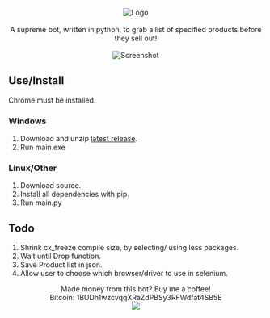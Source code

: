<p align="center">
  <img src="https://github.com/loks0n/Supreme-Drop-Bot/raw/master/bin/logo.gif" alt="Logo"/>
    <br>
    <br>
A supreme bot, written in python, to grab a list of specified products before they sell out!
    <br>
    <br>
  <img src="https://github.com/loks0n/Supreme-Drop-Bot/raw/master/bin/screenshot.png" alt="Screenshot"/>
</p>

## Use/Install

Chrome must be installed.

### Windows
1. Download and unzip [latest release](https://github.com/loks0n/Supreme-Drop-Bot/releases).
2. Run main.exe

### Linux/Other
1. Download source.
1. Install all dependencies with pip.
2. Run main.py

## Todo
1. Shrink cx_freeze compile size, by selecting/ using less packages.
2. Wait until Drop function.
3. Save Product list in json.
4. Allow user to choose which browser/driver to use in selenium.

<p align="center">
Made money from this bot? Buy me a coffee!
<br>
Bitcoin: 1BUDh1wzcvqqXRaZdPBSy3RFWdfat4SB5E
<br>
<a href="https://www.paypal.com/cgi-bin/webscr?cmd=_s-xclick&hosted_button_id=DVT7ZKQLWVGZQ">
<img src="https://www.paypalobjects.com/en_US/i/btn/btn_donateCC_LG.gif" ahrefalt="Logo"/>
</a>
</p>
